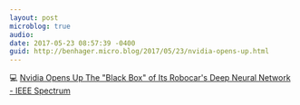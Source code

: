 ```yaml
---
layout: post
microblog: true
audio: 
date: 2017-05-23 08:57:39 -0400
guid: http://benhager.micro.blog/2017/05/23/nvidia-opens-up.html
---
```

💻 [Nvidia Opens Up The "Black Box" of Its Robocar's Deep Neural Network - IEEE Spectrum](http://spectrum.ieee.org/cars-that-think/transportation/self-driving/nvidia-looks-inside-its-deeplearning-systems-black-box)
